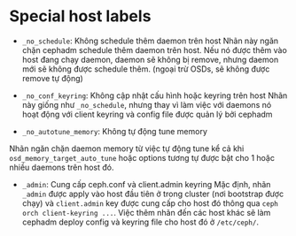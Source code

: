 # Special host labels

- `_no_schedule`: Không schedule thêm daemon trên host
Nhãn này ngăn chặn cephadm schedule thêm daemon trên host. Nếu nó được thêm vào host đang chạy daemon, daemon sẽ không bị remove, nhưng daemon mới sẽ không được schedule thêm. (ngoại trừ OSDs, sẽ không được remove tự động)

- `_no_conf_keyring`: Không cập nhật cấu hình hoặc keyring trên host
  Nhãn này giống như `_no_schedule`, nhưng thay vì làm việc với daemons nó hoạt động với client keyring và config file được quản lý bởi cephadm

- `_no_autotune_memory`: Không tự động tune memory

Nhãn ngăn chặn daemon memory từ việc tự động tune kể cả khi `osd_memory_target_auto_tune` hoặc options tương tự được bật cho 1 hoặc nhiều daemons trên host đó.

- `_admin`: Cung cấp ceph.conf và client.admin keyring
  Mặc định, nhãn `_admin` được apply vào host đầu tiên ở trong cluster (nơi bootstrap được chạy) và `client.admin` key được cung cấp cho host đó thông qua `ceph orch client-keyring ...`. Việc thêm nhãn đến các host khác sẽ làm cephadm deploy config và keyring file cho host đó ở `/etc/ceph/`.